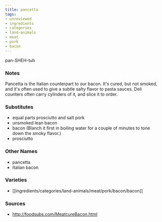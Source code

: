 ```yaml
---
title: pancetta
tags:
- unreviewed
- ingredients
- categories
- land-animals
- meat
- pork
- bacon
---
```

pan-SHEH-tuh

### Notes
Pancetta is the Italian counterpart to our bacon. It's cured, but not smoked, and it's often used to give a subtle salty flavor to pasta sauces. Deli counters often carry cylinders of it, and slice it to order.

### Substitutes
* equal parts prosciutto and salt pork
* unsmoked lean bacon
* bacon (Blanch it first in boiling water for a couple of minutes to tone down the smoky flavor.)
* prosciutto

### Other Names

* pancetta
* Italian bacon

### Varieties

* [[ingredients/categories/land-animals/meat/pork/bacon/bacon]]

### Sources
* http://foodsubs.com/MeatcureBacon.html
